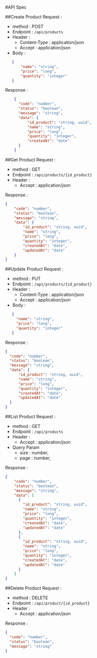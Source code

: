 #API Spec

##Create Product
Request :
 - method : POST
 - Endpoint : `/api/products`
 - Header : 
    - Content-Type : application/json
    - Accept : application/json
 - Body : 
 ```json
    {
        "name": "string",
        "price": "long",
        "quantity": "integer"  
    }
```

Response :
```json
    {
      "code": "number",
      "status": "boolean",
      "message": "string",
      "data": {
          "id_product": "string, uuid",
          "name": "string",
          "price": "long",
          "quantity": "integer",
          "createdAt": "date"
      }
    }
```
##Get Product
Request :
 - method : GET
 - Endpoint : `/api/products/{id_product}`
 - Header : 
    - Accept : application/json

Response :
```json
{
    "code": "number",
    "status": "boolean",
    "message": "string",
    "data": {
        "id_product": "string, uuid",
        "name": "string",
        "price": "long",
        "quantity": "integer",
        "createdAt": "date",
        "updatedAt": "date"
    }
}
```
##Update Product
Request :
 - method : PUT
 - Endpoint : `/api/products/{id_product}`
 - Header : 
    - Content-Type : application/json
    - Accept : application/json
 - Body : 
 ```json
    {
      "name": "string",
      "price": "long",
      "quantity": "integer"
    }
```

Response :
```json
{
  "code": "number",
  "status": "boolean",
  "message": "string",
  "data": {
      "id_product": "string, uuid",
      "name": "string",
      "price": "long",
      "quantity": "integer",
      "createdAt": "date",
      "updatedAt": "date"
  }
}
```
##List Product
Request :
 - method : GET
 - Endpoint : `/api/products`
 - Header : 
    - Accept : application/json
 - Query Param
    - size : number,
    - page : number, 
    
Response :
```json
{
    "code": "number",
    "status": "boolean",
    "message": "string",
    "data": [
      {
        "id_product": "string, uuid",
        "name": "string",
        "price": "long",
        "quantity": "integer",
        "createdAt": "date",
        "updatedAt": "date"
      },
      {
        "id_product": "string, uuid",
        "name": "string",
        "price": "long",
        "quantity": "integer",
        "createdAt": "date",
        "updatedAt": "date"
      }
    ]
}
```
##Delete Product
Request :
 - method : DELETE
 - Endpoint : `/api/product/{id_product}`
 - Header : 
    - Accept : application/json

Response :
```json
{
  "code": "number",
  "status": "boolean",
  "message": "string"
}
```